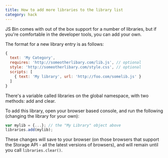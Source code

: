 ```yaml
---
title: How to add more libraries to the library list
category: hack
---
```



JS Bin comes with out of the box support for a number of libraries, but if you're comfortable in the developer tools, you can add your own.

The format for a new library entry is as follows:

```js
{ 
  text: 'My Category',
  requires: 'http://someotherlibary.com/lib.js', // optional
  style: 'http://someotherlibary.com/style.css', // optional
  scripts: [
    { text: 'My library', url: 'http://foo.com/somelib.js' }
  ]
}
```

There's a variable called libraries on the global namespace, with two methods: add and clear.

To add this library, open your browser based console, and run the following (changing the library for your own):

```js
var mylib = {...}; // the "My Library" object above
libraries.add(mylib);
```

These changes will save to your browser (on those browsers that support the Storage API - all the latest versions of browsers), and will remain until you call `libraries.clear()`.

